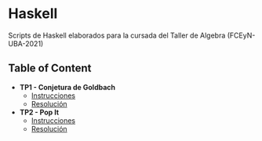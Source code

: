 # Haskell
Scripts de Haskell elaborados para la cursada del Taller de Algebra (FCEyN-UBA-2021)

## Table of Content
- **TP1 - Conjetura de Goldbach**
  * [Instrucciones](./TP1-Goldbach-Instrucciones.pdf)
  * [Resolución](./TP1-Goldbach.hs)
- **TP2 - Pop It**
  * [Instrucciones](./TP2-Pop_It-Instrucciones.pdf)
  * [Resolución](./TP2-Pop_It.hs)
